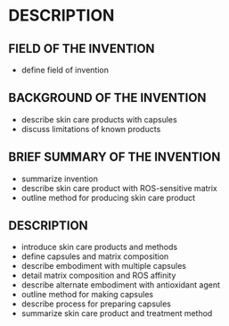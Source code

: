 # DESCRIPTION

## FIELD OF THE INVENTION

- define field of invention

## BACKGROUND OF THE INVENTION

- describe skin care products with capsules
- discuss limitations of known products

## BRIEF SUMMARY OF THE INVENTION

- summarize invention
- describe skin care product with ROS-sensitive matrix
- outline method for producing skin care product

## DESCRIPTION

- introduce skin care products and methods
- define capsules and matrix composition
- describe embodiment with multiple capsules
- detail matrix composition and ROS affinity
- describe alternate embodiment with antioxidant agent
- outline method for making capsules
- describe process for preparing capsules
- summarize skin care product and treatment method


